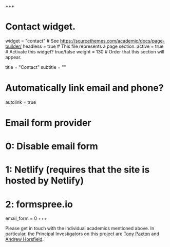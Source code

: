 +++
# Contact widget.
widget = "contact"  # See https://sourcethemes.com/academic/docs/page-builder/
headless = true  # This file represents a page section.
active = true  # Activate this widget? true/false
weight = 130  # Order that this section will appear.

title = "Contact"
subtitle = ""

# Automatically link email and phone?
autolink = true

# Email form provider
#   0: Disable email form
#   1: Netlify (requires that the site is hosted by Netlify)
#   2: formspree.io
email_form = 0
+++

Please get in touch with the individual academics mentioned above. In
particular, the Principal Investigators on this project are 
[Tony Paxton](https://www.tonypaxton.org)
and 
[Andrew Horsfield](https://www.imperial.ac.uk/people/a.horsfield).

